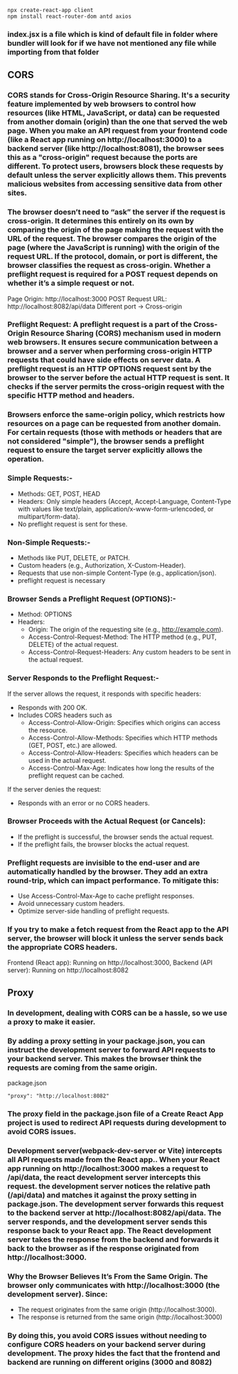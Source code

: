 ```
npx create-react-app client
npm install react-router-dom antd axios
```

### index.jsx is a file which is kind of default file in folder where bundler will look for if we have not mentioned any file while importing from that folder

## CORS
### CORS stands for Cross-Origin Resource Sharing. It's a security feature implemented by web browsers to control how resources (like HTML, JavaScript, or data) can be requested from another domain (origin) than the one that served the web page. When you make an API request from your frontend code (like a React app running on http://localhost:3000) to a backend server (like http://localhost:8081), the browser sees this as a "cross-origin" request because the ports are different. To protect users, browsers block these requests by default unless the server explicitly allows them. This prevents malicious websites from accessing sensitive data from other sites.
### The browser doesn’t need to “ask” the server if the request is cross-origin. It determines this entirely on its own by comparing the origin of the page making the request with the URL of the request. The browser compares the origin of the page (where the JavaScript is running) with the origin of the request URL. If the protocol, domain, or port is different, the browser classifies the request as cross-origin. Whether a preflight request is required for a POST request depends on whether it’s a simple request or not.
Page Origin: http://localhost:3000
POST Request URL: http://localhost:8082/api/data
Different port → Cross-origin
### Preflight Request: A preflight request is a part of the Cross-Origin Resource Sharing (CORS) mechanism used in modern web browsers. It ensures secure communication between a browser and a server when performing cross-origin HTTP requests that could have side effects on server data. A preflight request is an HTTP OPTIONS request sent by the browser to the server before the actual HTTP request is sent. It checks if the server permits the cross-origin request with the specific HTTP method and headers.
### Browsers enforce the same-origin policy, which restricts how resources on a page can be requested from another domain. For certain requests (those with methods or headers that are not considered "simple"), the browser sends a preflight request to ensure the target server explicitly allows the operation.

### Simple Requests:-
- Methods: GET, POST, HEAD
- Headers: Only simple headers (Accept, Accept-Language, Content-Type with values like text/plain, application/x-www-form-urlencoded, or multipart/form-data).
- No preflight request is sent for these.

### Non-Simple Requests:-
- Methods like PUT, DELETE, or PATCH.
- Custom headers (e.g., Authorization, X-Custom-Header).
- Requests that use non-simple Content-Type (e.g., application/json).
- preflight request is necessary

### Browser Sends a Preflight Request (OPTIONS):-
- Method: OPTIONS
- Headers:
  - Origin: The origin of the requesting site (e.g., http://example.com).
  - Access-Control-Request-Method: The HTTP method (e.g., PUT, DELETE) of the actual request.
  - Access-Control-Request-Headers: Any custom headers to be sent in the actual request.

### Server Responds to the Preflight Request:-
If the server allows the request, it responds with specific headers: 
- Responds with 200 OK.
- Includes CORS headers such as
  - Access-Control-Allow-Origin: Specifies which origins can access the resource.
  - Access-Control-Allow-Methods: Specifies which HTTP methods (GET, POST, etc.) are allowed.
  - Access-Control-Allow-Headers: Specifies which headers can be used in the actual request.
  - Access-Control-Max-Age: Indicates how long the results of the preflight request can be cached.

If the server denies the request:
- Responds with an error or no CORS headers.

### Browser Proceeds with the Actual Request (or Cancels):
- If the preflight is successful, the browser sends the actual request.
- If the preflight fails, the browser blocks the actual request.

### Preflight requests are invisible to the end-user and are automatically handled by the browser. They add an extra round-trip, which can impact performance. To mitigate this:
- Use Access-Control-Max-Age to cache preflight responses.
- Avoid unnecessary custom headers.
- Optimize server-side handling of preflight requests.

### If you try to make a fetch request from the React app to the API server, the browser will block it unless the server sends back the appropriate CORS headers.
Frontend (React app): Running on http://localhost:3000,
Backend (API server): Running on http://localhost:8082

## Proxy
### In development, dealing with CORS can be a hassle, so we use a proxy to make it easier.
### By adding a proxy setting in your package.json, you can instruct the development server to forward API requests to your backend server. This makes the browser think the requests are coming from the same origin.
package.json
```
"proxy": "http://localhost:8082"
```
### The proxy field in the package.json file of a Create React App project is used to redirect API requests during development to avoid CORS issues.
### Development server(webpack-dev-server or Vite) intercepts all API requests made from the React app.. When your React app running on http://localhost:3000 makes a request to /api/data, the react development server intercepts this request. the development server notices the relative path (/api/data) and matches it against the proxy setting in package.json. The development server forwards this request to the backend server at http://localhost:8082/api/data. The server responds, and the development server sends this response back to your React app. The React development server takes the response from the backend and forwards it back to the browser as if the response originated from http://localhost:3000. 
### Why the Browser Believes It’s From the Same Origin. The browser only communicates with http://localhost:3000 (the development server). Since:
- The request originates from the same origin (http://localhost:3000).
- The response is returned from the same origin (http://localhost:3000)
### By doing this, you avoid CORS issues without needing to configure CORS headers on your backend server during development. The proxy hides the fact that the frontend and backend are running on different origins (3000 and 8082)

